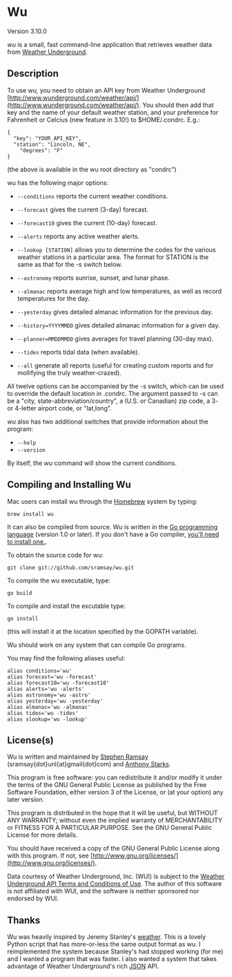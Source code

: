 
Wu
==========

Version 3.10.0

_wu_ is a small, fast command-line application that retrieves weather data from [Weather Underground](http://www.wunderground.com).

Description
-----------

To use _wu,_ you need to obtain an API key from Weather Underground [http://www.wunderground.com/weather/api/](http://www.wunderground.com/weather/api/).  You should then add that key and the name of your default weather station, and your preference for Fahrenheit or Celcius (new feature in 3.10!) to $HOME/.condrc.  E.g.:

	{
	  "key": "YOUR_API_KEY",
	  "station": "Lincoln, NE",
		"degrees": "F"
	}

(the above is available in the wu root directory as "condrc")

wu has the following major options:

* `--conditions` reports the current weather conditions.

* `--forecast` gives the current (3-day) forecast.

* `--forecast10` gives the current (10-day) forecast.

* `--alerts` reports any active weather alerts.

* `--lookup [STATION]` allows you to determine the codes for the various weather stations in a particular area.  The format for STATION is the same as that for the -s switch below.

* `--astronomy` reports sunrise, sunset, and lunar phase.

* `--almanac` reports average high and low temperatures, as well as record temperatures for the day.

* `--yesterday` gives detailed almanac information for the previous day.

* `--history=YYYYMMDD` gives detailed almanac information for a given day.
* `--planner=MMDDMMDD` gives averages for travel planning (30-day max).
* `--tides` reports tidal data (when available).

* `--all` generate all reports (useful for creating custom reports and for mollifying the truly weather-crazed).
	
All twelve options can be accompanied by the -s switch, which can be used to override the default location in .condrc.  The argument passed to -s can be a "city, state-abbreviation/country", a (U.S. or Canadian) zip code, a 3- or 4-letter airport code, or "lat,long".

_wu_ also has two additional switches that provide information about the program:

* `--help`
* `--version`

By itself, the _wu_ command will show the current conditions.

Compiling and Installing Wu 
---------------------------

Mac users can install wu through the [Homebrew](http://brew.sh) system by typing:

	brew install wu

It can also be compiled from source.  Wu is written in the [Go programming language](http://golang.org/) (version 1.0 or later).  If you don't have a Go compiler, [you'll need to install one.](http://golang.org/doc/install.html).

To obtain the source code for wu:

    git clone git://github.com/sramsay/wu.git

To compile the wu executable, type:

    go build

To compile and install the excutable type:

    go install

(this will install it at the location specified by the GOPATH variable).

Wu should work on any system that can compile Go programs.

You may find the following aliases useful:

    alias conditions='wu'
    alias forecast='wu -forecast'
    alias forecast10='wu -forecast10'
    alias alerts='wu -alerts'
    alias astronomy='wu -astro'
    alias yesterday='wu -yesterday'
    alias almanac='wu -almanac'
    alias tides='wu -tides'
    alias slookup='wu -lookup'

License(s)
---------

Wu is written and maintained by [Stephen Ramsay](http://stephenramsay.us/) (sramsay{dot}unl{at}gmail{dot}com) and [Anthony Starks](http://mindchunk.blogspot.com/).

This program is free software: you can redistribute it and/or modify it under the terms of the GNU General Public License as published by the Free Software Foundation, either version 3 of the License, or (at your option) any later version.

This program is distributed in the hope that it will be useful, but WITHOUT ANY WARRANTY; without even the implied warranty of MERCHANTABILITY or FITNESS FOR A PARTICULAR PURPOSE.  See the GNU General Public License for more details.

You should have received a copy of the GNU General Public License along with this program.  If not, see [http://www.gnu.org/licenses/](http://www.gnu.org/licenses/).

Data courtesy of Weather Underground, Inc. (WUI) is subject to the [Weather Underground API Terms and Conditions of Use](http://www.wunderground.com/weather/api/d/terms.html).  The author of this software is not affiliated with WUI, and the software is neither sponsored nor endorsed by WUI.

Thanks
------

Wu was heavily inspired by Jeremy Stanley's [weather](http://fungi.yuggoth.org/weather/).  This is a lovely Python script that has more-or-less the same output format as wu.  I reimplemented the system because Stanley's had stopped working (for me) and I wanted a program that was faster.  I also wanted a system that takes advantage of Weather Underground's rich [JSON](http://www.json.org/) API.
